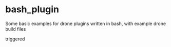 # bash_plugin
Some basic examples for drone plugins written in bash, with example drone build files

triggered
